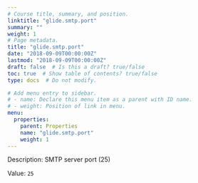```yaml
---
# Course title, summary, and position.
linktitle: "glide.smtp.port"
summary: ""
weight: 1
# Page metadata.
title: "glide.smtp.port"
date: "2018-09-09T00:00:00Z"
lastmod: "2018-09-09T00:00:00Z"
draft: false  # Is this a draft? true/false
toc: true  # Show table of contents? true/false
type: docs  # Do not modify.

# Add menu entry to sidebar.
# - name: Declare this menu item as a parent with ID name.
# - weight: Position of link in menu.
menu:
  properties:
    parent: Properties
    name: "glide.smtp.port"
    weight: 1
---
```


Description: SMTP server port (25)


Value: `25`